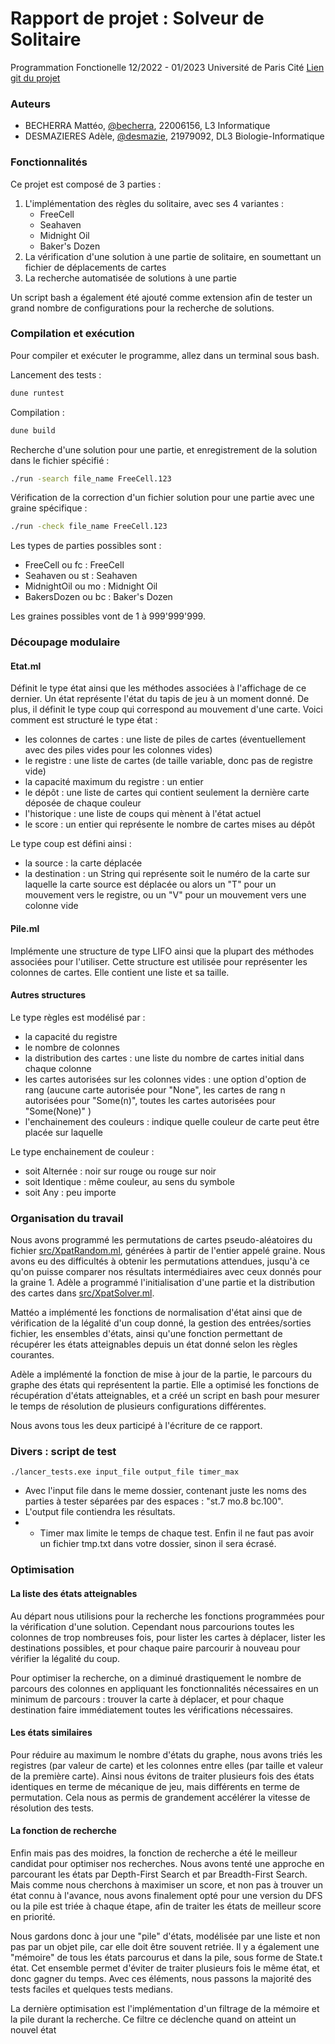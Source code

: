 # Rapport de projet : Solveur de Solitaire

Programmation Fonctionelle
12/2022 - 01/2023
Université de Paris Cité
[Lien git du projet](https://gaufre.informatique.univ-paris-diderot.fr/becherra/pf5-projet-2022)

### Auteurs
- BECHERRA Mattéo, [@becherra](https://gaufre.informatique.univ-paris-diderot.fr/becherra), 22006156, L3 Informatique
- DESMAZIERES Adèle, [@desmazie](https://gaufre.informatique.univ-paris-diderot.fr/desmazie), 21979092, DL3 Biologie-Informatique


### Fonctionnalités

Ce projet est composé de 3 parties : 
1. L'implémentation des règles du solitaire, avec ses 4 variantes :
   * FreeCell
   * Seahaven
   * Midnight Oil
   * Baker's Dozen
2. La vérification d'une solution à une partie de solitaire, en soumettant un fichier de déplacements de cartes
3. La recherche automatisée de solutions à une partie

Un script bash a également été ajouté comme extension afin de tester un grand nombre de configurations pour la recherche de solutions.


### Compilation et exécution

Pour compiler et exécuter le programme, allez dans un terminal sous bash.

Lancement des tests :
```sh
dune runtest
```

Compilation :
```sh
dune build
```

Recherche d'une solution pour une partie, et enregistrement de la solution dans le fichier spécifié :
```sh
./run -search file_name FreeCell.123
```

Vérification de la correction d'un fichier solution pour une partie avec une graine spécifique :
```sh
./run -check file_name FreeCell.123
```

Les types de parties possibles sont :
- FreeCell ou fc : FreeCell
- Seahaven ou st : Seahaven
- MidnightOil ou mo : Midnight Oil
- BakersDozen ou bc : Baker's Dozen

Les graines possibles vont de 1 à 999'999'999. 

### Découpage modulaire

#### Etat.ml
Définit le type état ainsi que les méthodes associées à l'affichage de ce dernier. Un état représente l'état du tapis de jeu à un moment donné. De plus, il définit le type coup qui correspond au mouvement d'une carte. Voici comment est structuré le type état :
- les colonnes de cartes : une liste de piles de cartes (éventuellement avec des piles vides pour les colonnes vides)
- le registre : une liste de cartes (de taille variable, donc pas de registre vide)
- la capacité maximum du registre : un entier
- le dépôt : une liste de cartes qui contient seulement la dernière carte déposée de chaque couleur
- l'historique : une liste de coups qui mènent à l'état actuel
- le score : un entier qui représente le nombre de cartes mises au dépôt

Le type coup est défini ainsi :
- la source : la carte déplacée
- la destination : un String qui représente soit le numéro de la carte sur laquelle la carte source est déplacée ou alors un "T" pour un mouvement vers le registre, ou un "V" pour un mouvement vers une colonne vide

#### Pile.ml
Implémente une structure de type LIFO ainsi que la plupart des méthodes associées pour l'utiliser. Cette structure est utilisée pour représenter les colonnes de cartes. Elle contient une liste et sa taille. 

#### Autres structures
Le type règles est modélisé par :
- la capacité du registre
- le nombre de colonnes
- la distribution des cartes : une liste du nombre de cartes initial dans chaque colonne
- les cartes autorisées sur les colonnes vides : une option d'option de rang (aucune carte autorisée pour "None", les cartes de rang n autorisées pour "Some(n)", toutes les cartes autorisées pour "Some(None)" )
- l'enchainement des couleurs : indique quelle couleur de carte peut être placée sur laquelle

Le type enchainement de couleur : 
- soit Alternée : noir sur rouge ou rouge sur noir
- soit Identique : même couleur, au sens du symbole
- soit Any : peu importe


### Organisation du travail
Nous avons programmé les permutations de cartes pseudo-aléatoires du fichier [src/XpatRandom.ml](), générées à partir de l'entier appelé graine. Nous avons eu des difficultés à obtenir les permutations attendues, jusqu'à ce qu'on puisse comparer nos résultats intermédiaires avec ceux donnés pour la graine 1. Adèle a programmé l'initialisation d'une partie et la distribution des cartes dans [src/XpatSolver.ml](). 

Mattéo a implémenté les fonctions de normalisation d'état ainsi que de vérification de la légalité d'un coup donné, la gestion des entrées/sorties fichier, les ensembles d'états, ainsi qu'une fonction permettant de récupérer les états atteignables depuis un état donné selon les règles courantes.

Adèle a implémenté la fonction de mise à jour de la partie, le parcours du graphe des états qui représentent la partie. Elle a optimisé les fonctions de récupération d'états atteignables, et a créé un script en bash pour mesurer le temps de résolution de plusieurs configurations différentes. 

Nous avons tous les deux participé à l'écriture de ce rapport. 

### Divers : script de test

`./lancer_tests.exe input_file output_file timer_max` 
- Avec l'input file dans le meme dossier, contenant juste les noms des parties à tester séparées par des espaces : "st.7 mo.8 bc.100". 
- L'output file contiendra les résultats. 
- - Timer max limite le temps de chaque test. Enfin il ne faut pas avoir un fichier tmp.txt dans votre dossier, sinon il sera écrasé.

### Optimisation

#### La liste des états atteignables
Au départ nous utilisions pour la recherche les fonctions programmées pour la vérification d'une solution. Cependant nous parcourions toutes les colonnes de trop nombreuses fois, pour lister les cartes à déplacer, lister les destinations possibles, et pour chaque paire parcourir à nouveau pour vérifier la légalité du coup. 

Pour optimiser la recherche, on a diminué drastiquement le nombre de parcours des colonnes en appliquant les fonctionnalités nécessaires en un minimum de parcours : trouver la carte à déplacer, et pour chaque destination faire immédiatement toutes les vérifications nécessaires. 

#### Les états similaires
Pour réduire au maximum le nombre d'états du graphe, nous avons triés les registres (par valeur de carte) et les colonnes entre elles (par taille et valeur de la première carte). Ainsi nous évitons de traiter plusieurs fois des états identiques en terme de mécanique de jeu, mais différents en terme de permutation. Cela nous as permis de grandement accélérer la vitesse de résolution des tests. 

#### La fonction de recherche
Enfin mais pas des moidres, la fonction de recherche a été le meilleur candidat pour optimiser nos recherches. Nous avons tenté une approche en parcourant les états par Depth-First Search et par Breadth-First Search. Mais comme nous cherchons à maximiser un score, et non pas à trouver un état connu à l'avance, nous avons finalement opté pour une version du DFS ou la pile est triée à chaque étape, afin de traiter les états de meilleur score en priorité. 

Nous gardons donc à jour une "pile" d'états, modélisée par une liste et non pas par un objet pile, car elle doit être souvent retriée. Il y a également une "mémoire" de tous les états parcourus et dans la pile, sous forme de State.t état. Cet ensemble permet d'éviter de traiter plusieurs fois le même état, et donc gagner du temps. Avec ces éléments, nous passons la majorité des tests faciles et quelques tests medians. 

La dernière optimisation est l'implémentation d'un filtrage de la mémoire et la pile durant la recherche. Ce filtre ce déclenche quand on atteint un nouvel état 






